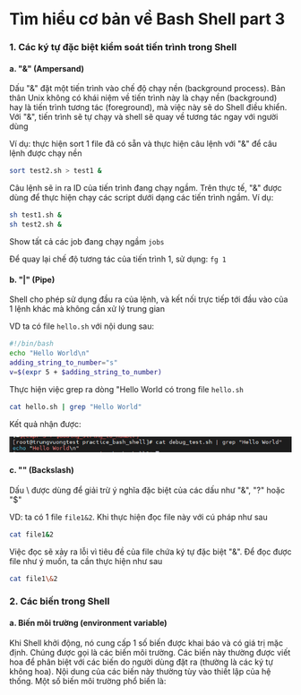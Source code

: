 # Tìm hiểu cơ bản về Bash Shell part 3

### 1. Các ký tự đặc biệt kiểm soát tiến trình trong Shell

#### a. "&" (Ampersand)

Dấu "&" đặt một tiến trình vào chế độ chạy nền (background process). Bản thân Unix không có khái niệm về tiến trình này là chạy nền (background) hay là tiến trình tương tác (foreground), mà việc này sẽ do Shell điều khiển. Với "&", tiến trình sẽ tự chạy và shell sẽ quay về tương tác ngay với người dùng

Ví dụ: thực hiện sort 1 file đã có sẵn và thực hiện câu lệnh với "&" để câu lệnh được chạy nền

```sh
sort test2.sh > test1 &
```

Câu lệnh sẽ in ra ID của tiến trình đang chạy ngầm. Trên thực tế, "&" được dùng để thực hiện chạy các script dưới dạng các tiến trình ngầm. Ví dụ:

```sh
sh test1.sh &
sh test2.sh &
```

Show tất cả các job đang chạy ngầm ```jobs```

Để quay lại chế độ tương tác của tiến trình 1, sử dụng: ```fg 1```

#### b. "|" (Pipe)

Shell cho phép sử dụng đầu ra của lệnh, và kết nối trực tiếp tới đầu vào của 1 lệnh khác mà không cần xử lý trung gian

VD ta có file ```hello.sh``` với nội dung sau:

```sh
#!/bin/bash
echo "Hello World\n"
adding_string_to_number="s"
v=$(expr 5 + $adding_string_to_number)
```

Thực hiện việc grep ra dòng "Hello World có trong file ```hello.sh```

```sh
cat hello.sh | grep "Hello World"
```

Kết quả nhận được:

![](./images/bash_7.png)

#### c. "\" (Backslash)

Dấu \ được dùng để giải trừ ý nghĩa đặc biệt của các dấu như "&", "?" hoặc "$"

VD: ta có 1 file ```file1&2```. Khi thực hiện đọc file này với cú pháp như sau

```sh
cat file1&2
```

Việc đọc sẽ xảy ra lỗi vì tiêu đề của file chứa ký tự đặc biệt "&". Để đọc được file như ý muốn, ta cần thực hiện như sau

```sh
cat file1\&2
```

### 2. Các biến trong Shell

#### a. Biến môi trường (environment variable)

Khi Shell khởi động, nó cung cấp 1 số biến được khai báo và có giá trị mặc định. Chúng được gọi là các biến môi trường. Các biến này thường được viết hoa để phân biệt với các biến do người dùng đặt ra (thường là các ký tự không hoa). Nội dung của các biến này thường tùy vào thiết lập của hệ thống. Một số biến môi trường phổ biến là:
